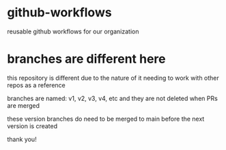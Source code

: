 # github-workflows

reusable github workflows for our organization

# branches are different here

this repository is different due to the nature of it needing to work with other repos as a reference

branches are named: v1, v2, v3, v4, etc and they are not deleted when PRs are merged

these version branches do need to be merged to main before the next version is created

thank you!
